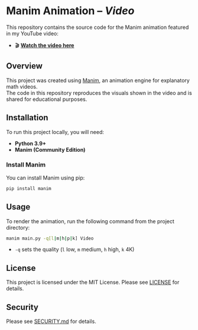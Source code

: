 # Manim Animation – *Video*

This repository contains the source code for the Manim animation featured in my YouTube video: 
- 🎬 [**Watch the video here**](https://youtube.com/)
## Overview
This project was created using [Manim](https://www.manim.community/), an animation engine for explanatory math videos.  
The code in this repository reproduces the visuals shown in the video and is shared for educational purposes.
## Installation
To run this project locally, you will need:
- **Python 3.9+**
- **Manim (Community Edition)**
### Install Manim
You can install Manim using pip:
```bash
pip install manim
```
## Usage
To render the animation, run the following command from the project directory:
```bash
manim main.py -q[l|m|h|p|k] Video
```
- ```-q``` sets the quality (```l``` low, ```m``` medium, ```h``` high, ```k``` 4K)
## License
This project is licensed under the MIT License. Please see [LICENSE](LICENSE) for details.
## Security
Please see [SECURITY.md](SECURITY.md) for details.
